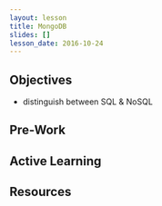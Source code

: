 ```yaml
---
layout: lesson
title: MongoDB
slides: []
lesson_date: 2016-10-24
---
```


## Objectives

- distinguish between SQL & NoSQL

## Pre-Work

## Active Learning

## Resources
